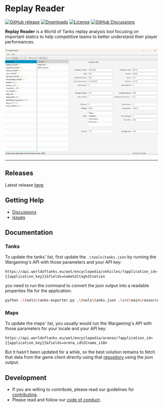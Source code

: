 # Replay Reader

[![GitHub release](https://img.shields.io/github/release/synopss/replay-reader.svg?label=latest%20release)](https://github.com/synopss/replay-reader/releases/latest)
[![Downloads](https://img.shields.io/github/downloads/synopss/replay-reader/total)](https://github.com/synopss/replay-reader/releases/latest)
[![License](https://img.shields.io/github/license/synopss/replay-reader.svg?logo=gnu)](https://github.com/synopss/replay-reader/blob/master/LICENSE)
[![GitHub Discussions](https://img.shields.io/badge/chat-Discussions-green?logo=github)](https://github.com/synopss/replay-reader/discussions)

**Replay Reader** is a World of Tanks replay analysis tool focusing on important statics to help competitive teams to better understand their player performances.

![Replay Reader](docs/screenshot-replay-reader.jpg)

---

## Releases

Latest release [here](https://github.com/synopss/replay-reader/releases/latest).

## Getting Help

- [Discussions](https://github.com/synopss/replay-reader/discussions)
- [Issues](https://github.com/synopss/replay-reader/issues)

## Documentation

### Tanks
To update the tanks' list, first update the `.\tools\tanks.json` by running the Wargaming's API with those parameters and your API key:
```
https://api.worldoftanks.eu/wot/encyclopedia/vehicles/?application_id={{application_key}}&fields=name%2Ctag%2Cnation
```

you need to run the command to convert the json output into a readable properties file for the application:
```bash
python .\tools\tanks-exporter.py .\tools\tanks.json .\src\main\resources\tanks.properties
```

### Maps
To update the maps' list, you usually would run the Wargaming's API with those parameters for your locale and your API key:
```
https://api.worldoftanks.eu/wot/encyclopedia/arenas/?application_id={{application_key}}&fields=arena_id%2Cname_i18n
```

But it hasn't been updated for a while, so the best solution remains to fetch that data from the game client directly using that [repository](https://github.com/synopss/wot-map-extractor) using the json output.

## Development

- If you are willing to contribute, please read our guidelines for [contributing](CONTRIBUTING.md).
- Please read and follow our [code of conduct](CODE_OF_CONDUCT.md).